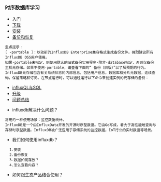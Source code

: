 
### 时序数据库学习

- [入门](https://docs.influxdata.com/influxdb/v1.7/)
- [下载](https://portal.influxdata.com/downloads/)
- [安装](https://docs.influxdata.com/influxdb/v1.7/introduction/installation)
- [备份和恢复](https://docs.influxdata.com/influxdb/v1.7/administration/backup_and_restore/)
```wiki
重点提示：
[ -portable ]：以较新的InfluxDB Enterprise兼容格式生成备份文件。强烈建议所有InfluxDB OSS用户使用。
如果-portable未指定，则使用默认的旧式备份实用程序-除非-database指定，否则仅备份主机元存储。如果不使用-portable，请查看下面的“ 备份（旧版）”以了解预期的行为。
InfluxDB元存储包含有关系统状态的内部信息，包括用户信息，数据库和分片元数据，连续查询，保留策略和订阅。在节点运行时，可以通过运行以下命令来创建实例的元存储的备份：
```
- [influxQL与SQL](https://docs.influxdata.com/influxdb/v1.7/concepts/crosswalk/)
- [升级](https://docs.influxdata.com/influxdb/v1.7/administration/upgrading/)
- [问题总结](https://docs.influxdata.com/influxdb/v1.7/troubleshooting/frequently-asked-questions/#how-does-influxdb-handle-duplicate-points)

+ influxdb解决什么问题？
```wiki
常用的一种使用场景：监控数据统计。
InfluxDB是一个由InfluxData开发的开源时序型数据。它由Go写成，着力于高性能地查询与存储时序型数据。InfluxDB被广泛应用于存储系统的监控数据，IoT行业的实时数据等场景。
```
+ 我们如何使用influxdb？
```wiki
  1.安装
  2.备份恢复
  3.数据如何存放？
  4.怎么查看内容？
```


+ 如何跟生态产品结合使用？
